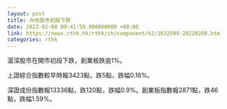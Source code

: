 ```yaml
---
layout: post
title: 內地股市初段下跌
date: 2022-02-08 09:41:59.000000000 +08:00
link: https://news.rthk.hk/rthk/ch/component/k2/1632509-20220208.htm
categories: rthk
---
```


滬深股市在開市初段下跌，創業板跌逾1%。

上證綜合指數較早時報3423點，跌5點，跌幅0.16%。

深證成份指數報13336點，跌120點，跌幅0.9%。創業板指數報2871點，跌46點，跌幅1.59%。
